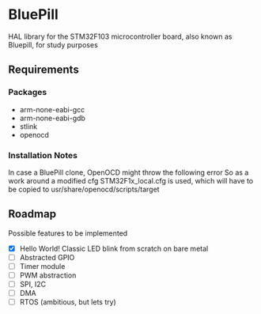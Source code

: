 # BluePill
HAL library for the STM32F103 microcontroller board, also known as Bluepill, for study purposes

## Requirements
### Packages
- arm-none-eabi-gcc
- arm-none-eabi-gdb
- stlink
- openocd

### Installation Notes
In case a BluePill clone, OpenOCD might throw the following error
So as a work around a modified cfg STM32F1x_local.cfg is used, which will have to
be copied to usr/share/openocd/scripts/target

## Roadmap
Possible features to be implemented
- [x] Hello World! Classic LED blink from scratch on bare metal
- [ ] Abstracted GPIO
- [ ] Timer module
- [ ] PWM abstraction
- [ ] SPI, I2C
- [ ] DMA
- [ ] RTOS (ambitious, but lets try)
